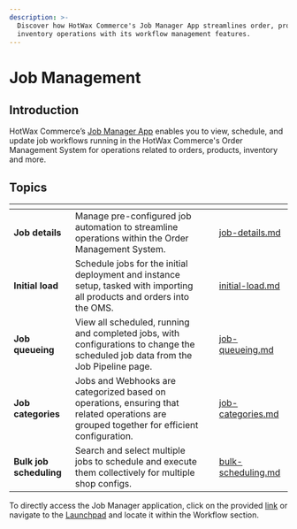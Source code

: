 ```yaml
---
description: >-
  Discover how HotWax Commerce's Job Manager App streamlines order, product, and
  inventory operations with its workflow management features.
---
```


# Job Management

## Introduction

HotWax Commerce’s [Job Manager App](https://www.hotwax.co/apps/job-manager-app) enables you to view, schedule, and update job workflows running in the HotWax Commerce's Order Management System for operations related to orders, products, inventory and more.

## Topics

<table data-view="cards"><thead><tr><th></th><th></th><th></th><th data-hidden data-card-target data-type="content-ref"></th></tr></thead><tbody><tr><td><strong>Job details</strong></td><td>Manage pre-configured job automation to streamline operations within the Order Management System.</td><td></td><td><a href="job-management/job-details.md">job-details.md</a></td></tr><tr><td><strong>Initial load</strong></td><td>Schedule jobs for the initial deployment and instance setup, tasked with importing all products and orders into the OMS.</td><td></td><td><a href="job-management/initial-load.md">initial-load.md</a></td></tr><tr><td><strong>Job queueing</strong></td><td>View all scheduled, running and completed jobs, with configurations to change the scheduled job data from the Job Pipeline page.</td><td></td><td><a href="job-management/job-queueing.md">job-queueing.md</a></td></tr><tr><td><strong>Job categories</strong></td><td>Jobs and Webhooks are categorized based on operations, ensuring that related operations are grouped together for efficient configuration.</td><td></td><td><a href="job-management/job-categories.md">job-categories.md</a></td></tr><tr><td><strong>Bulk job scheduling</strong></td><td>Search and select multiple jobs to schedule and execute them collectively for multiple shop configs.</td><td></td><td><a href="job-management/bulk-scheduling.md">bulk-scheduling.md</a></td></tr></tbody></table>

To directly access the Job Manager application, click on the provided [link](https://job-manager.hotwax.io) or navigate to the [Launchpad](https://launchpad.hotwax.io/home) and locate it within the Workflow section.

